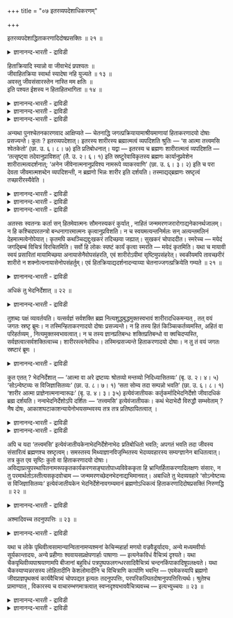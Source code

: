 +++
title = "०७ इतरव्यपदेशाधिकरणम्"

+++

इतरव्यपदेशाद्धिताकरणादिदोषप्रसक्तिः ॥ २१ ॥  
<details><summary>ज्ञानानन्द-भारती - द्राविडी</summary>

इदरव्यबदेसात्तिदागरणा तिदोषप्रयक्ति: ॥ २१ ॥
</details>

हिताक्रियादि स्यान्नो वा जीवाभेदं प्रपश्यतः ॥  
जीवाहितक्रिया स्वार्था स्यादेषा नहि युज्यते ॥ १३ ॥  
अवस्तु जीवसंसारस्तेन नास्ति मम क्षतिः ॥  
इति पश्यत ईशस्य न हिताहितभागिता ॥ १४ ॥  
<details><summary>ज्ञानानन्द-भारती - द्राविडी</summary>

--वैयासिग न्यायमाला
</details>

<details><summary>ज्ञानानन्द-भारती - द्राविडी</summary>

जीवऩुडऩ् वेऱ्ऱुमैप्पडाद तऩ्मैयै नऩ्ऱाय् अऱिन्दिरुक्किऱवरुक्कु (ईसुवररुक्कु) हिदत्तै सॆय्दु कॊळ्ळाददु मुदलियदु एऱ्पडुमा? एऱ्पडादा? जीवऩुक्कु अहिदत्तैच् चॆय्वदु तऩ् पॊरुट्टे आगुम्। इदु पॊरुन्दादल्लवा?
</details>

<details><summary>ज्ञानानन्द-भारती - द्राविडी</summary>

'जीवऩुडैय संसारम् वास्तवत्तऩ्मैयऱ्ऱदु। अदिऩाल् ऎऩक्कु कॆडुदल् किडैयादु” ऎऩ्ऱु अऱियुम् ईसुवररुक्कु हिदम्, अहिदम् इवैगळिल् पङ्गुळ्ळव रॆऩ्ऱ तऩ्मै किडैयादु।
</details>

अन्यथा पुनश्चेतनकारणवाद आक्षिप्यते — चेतनाद्धि जगत्प्रक्रियायामाश्रीयमाणायां हिताकरणादयो दोषाः प्रसज्यन्ते। कुतः ? इतरव्यपदेशात्। इतरस्य शारीरस्य ब्रह्मात्मत्वं व्यपदिशति श्रुतिः — ‘स आत्मा तत्त्वमसि श्वेतकेतो’ (छा. उ. ६। ८। ७) इति प्रतिबोधनात्। यद्वा — इतरस्य च ब्रह्मणः शारीरात्मत्वं व्यपदिशति — ‘तत्सृष्ट्वा तदेवानुप्राविशत्’ (तै. उ. २। ६। १) इति स्रष्टुरेवाविकृतस्य ब्रह्मणः कार्यानुप्रवेशेन शारीरात्मत्वदर्शनात्; ‘अनेन जीवेनात्मनानुप्रविश्य नामरूपे व्याकरवाणि’ (छा. उ. ६। ३। २) इति च परा देवता जीवमात्मशब्देन व्यपदिशन्ती, न ब्रह्मणो भिन्नः शारीर इति दर्शयति। तस्माद्यद्ब्रह्मणः स्रष्टृत्वं तच्छारीरस्यैवेति ।

<details><summary>ज्ञानानन्द-भारती - द्राविडी</summary>

\[जीवऩुम् पिरह्ममुम ऒऩ्ऱु वेऱल्ल जीवा पिऩ्ऩमाऩ पिरह्मम् जगत्तुक्कु कारणम् ऎऩ्ऱ अत्वैद वेदान्द सित्तान्दम् सरियल्ल। ईसुवरऩ् संसारत्तिल् ईडुबट्ट सिल जीवर्गळुक्कु वैराक्यम् मुदलाऩ हिदत्तै उण्डुबण्णुगिऱार्। आऩाल् पल जीवर्गळुक्कु नरग हेदुवाऩ अदर्मम् मूलम् पन्दत्तैक् कॊडुक्किऱार्। अक्ञाऩियाऩ जीवऩ्दाऩ् पिरह्मम् ऎऩ्बदै उणराविट्टालुम् सर्वक्ञराऩ ईसुवरऩ् ताऩुम् जीवऩुम् ऒऩ्ऱुदाऩ् ऎऩ्बदै उणरामलिरुक्क मुडियादु। आगवे जीवऩुक्कु पन्दत्तैक् कॊडुक्कुम् ईसुवरऩ् जीवा पिऩ्ऩमाऩ तऩक्केदाऩ् अहिदत्तैच् चॆय्गिऱार्। हिदत्तै तऩक्कुच् चॆय्यविल्लै ऎऩ्ऱु आगुम्। इदु तोषमल्लवा! स्वदन्दिरऩाऩ अऱिविऱ् सिऱन्दवऩ् तऩक्के हिदत्तैच् चॆय्यामल् अहिदत् तैच् चॆय्दु कॊळ्वाऩा? ऎऩ्ऱु पूर्वबक्षम्।
</details>

<details><summary>ज्ञानानन्द-भारती - द्राविडी</summary>

सर्वक्ञऩाऩ ईसुवरऩ् ताऩुम् जीवऩुम् ऒऩ्ऱुदाऩ् ऎऩ्बदै अऱिन्दुगॊळ्वदु पोल् जीवऩुडैय पन्दम् उण्मैयल्ल ऎऩ्बदैयुम् अऱिवाऩ्। तऩ्ऩिडम् ऒऩ्ऱुम् ऒट्टादु ऎऩ्बदैयुम् अऱिवाऩ्। जीवऩुक्के पन्दम् वास्तमिल्लादिरुक्कुम् पॊऴुदु अदैयऱिन्द ईसुवरऩुक्कु ऎप्पडि पन्दम् वरुम्? आगैयाल् जीवाबिऩ्ऩमाऩ ईसुवरऩ् जगत्कारणम् ऎऩ्ऱ सित्तान्दत्तिल् तोषमिल्लै ऎऩ्ऱु सित्तान्दम्\]
</details>

<details><summary>ज्ञानानन्द-भारती - द्राविडी</summary>

सेदऩऩै (जगत्तिऱ्कु) कारणमाग सॊल्लुम् वादम् मऱुबडियुम् वेऱु विदमाग आक्षेबिक् कप्पडुगिऱदु। सेदऩऩिडमिरुन्दु जगत् सिरुष्टि आसिरयिक्कप् पडुमाऩाल्, हिदत्तै सॆय्याददु मुदलाऩ तोषङ्गळ् एऱ्पडुम्। ऎदिऩाल्? "मऱ्ऱॊऩ्ऱुक्कु कुऱिप्पिडप् पडुवदाल्" मऱ्ऱॊऩ्ऱाऩ सारीरऩुक्कु (जीवऩुक्कु) पिरह्म स्वरूबमायिरुक्कुम् तऩ्मैयै सुरुदि कुऱिप्पिडुगिऱदु, 'अदु आत्मा, हे सुवेदगेदो, अदुवाय् नी इरुक्किऱाय्" (सान्।६-८-७) ऎऩ्ऱु उबदेसिप् पदिऩाल्। अल्लदु मऱ्ऱॊऩ्ऱाऩ पिरह्मत्तिऱ्कु सारीर (जीव) स्वरूबमायिरुक्कुम् तऩ्मैयै कुऱिप्पिडुगिऱदु। “अदु स्रुष्टित्तुविट्टु अदुवे उळ्ळे पुगुन्ददु” (तैत्तिरीय। २-६) ऎऩ्ऱु स्रुष्टि सॆय्गिऱ विगार मडैयाद पिरह्मत्तिऱ्के कार्यत्तिऱ्कुळ् पुगुवदिऩाल् सारीर (जीव) स्वरूबमाय् इरुक्कुम् तऩ्मै काट्टप् पडुवदाल् "इन्द जीव स्वरूबमाग उळ्ळे पुगुन्दु नामरूबङ्गळै वियागरणम् सॆय्वेऩ् (स्तूलमाक् कुवेऩ्)” (सान्।६-३-२) ऎऩ्ऱु परदेवदै (पिरुह्मम्) जीवऩै आत्मा ऎऩ्ऱ सप्तत्तिऩाल् कुऱिप्पिडुगिऱदाय् पिरह्मत्तैविड सारीरऩ् वेऱिल्लैयॆऩ्बदैक् काट्टुगिऱदु। आगैयाल् पिरह्मत्तिऩ् स्रुष्टिक्कुम् तऩ्मै ऎदुवो अदु सारीरऩुडैयदेयॆऩ्ऱु।
</details>

अतस्सः स्वतन्त्रः कर्ता सन् हितमेवात्मनः सौमनस्यकरं कुर्यात् , नाहितं जन्ममरणजरारोगाद्यनेकानर्थजालम्। न हि कश्चिदपरतन्त्रो बन्धनागारमात्मनः कृत्वानुप्रविशति। न च स्वयमत्यन्तनिर्मलः सन् अत्यन्तमलिनं देहमात्मत्वेनोपेयात्। कृतमपि कथञ्चिद्यद्दुःखकरं तदिच्छया जह्यात्। सुखकरं चोपाददीत। स्मरेच्च — मयेदं जगद्बिम्बं विचित्रं विरचितमिति। सर्वो हि लोकः स्पष्टं कार्यं कृत्वा स्मरति — मयेदं कृतमिति। यथा च मायावी स्वयं प्रसारितां मायामिच्छया अनायासेनैवोपसंहरति, एवं शारीरोऽपीमां सृष्टिमुपसंहरेत्। स्वकीयमपि तावच्छरीरं शारीरो न शक्नोत्यनायासेनोपसंहर्तुम्। एवं हितक्रियाद्यदर्शनादन्याय्या चेतनाज्जगत्प्रक्रियेति गम्यते ॥ २१ ॥

<details><summary>ज्ञानानन्द-भारती - द्राविडी</summary>

अदिऩाल् अवऩ् स्वदन्दिरऩाग सॆय्गिऱवऩाग इरुन्दुगॊण्डु तऩक्कु हिदमाय् मऩसिऱ्कुप्पिडित्त तैये सॆय्दुगॊळ्वाऩे तविर, पिऱप्पु इऱप्पु मूप्पु पिणि मुदलिय अनेग अऩर्त्तक् कूट्टमाऩ अहिदत्तै सॆय्दुगॊळ्ळमाट्टाऩ्। परदन्दिरऩायिल्लाद ऎवऩुम् तऩक्कु सिऱैक्कट्टिडम् कट्टिक्कॊण्डु अदिल् पुगुन्दु कॊळ्वदिल्लैयल्लवा? ताऩ् वॆगु निर्मलमायिरुन्दु कॊण्डु वॆगु मलत्तोडु कूडिऩ तेहत्तै ताऩ् ऎऩ्ऱु ऎण्णवुम् माट्टाऩ्। एदोवॊरु कारणत्ताल् ऎण्णि विट्टालुम्, ऎदु तुक्कत्तैक् कॊडुक्किऱदो अदै ऎप्पडियावदु तऩ् इच्चैप्पडि विट्टुविडुवाऩ्। सुगत्तैक् कॊडुप्पदै ऎडुत्तुक् कॊळ्वाऩ्। इन्द विसित्तिरमायिरुक्कुम् जगत्तागिय पिम्बम् ऎऩ्ऩाल् उण्डाक्कप्पट्टदॆऩ्ऱु स्मरिप्पाऩ्; ऎल्ला जऩङ्ग ळुम् ऒरु कार्यत्तै सॆय्दुविट्टु इदु ऎऩ्ऩाल् सॆय्यप्पट्टदु ऎऩ्ऱु स्मरिक्किऱार् कळल्लवा? मायावि तऩ्ऩाल् काट्टप्पडुम् मायैयै तऩ् इच्चैयिऩा लेये ऎव्विद सिरममुमऩ्ऩियिल् ऎप्पडि उबसम्हारम् सॆय्दुविडुगिऱाऩो, अप्पडिये सारीरऩुम् इन्द स्रुष्टियै उबसम्हरिक्कवेण्डुम्। आऩाल् सारीरऩ् (जीवऩ्) तऩ् सरीरत्तैक्कूड सिरममऩ्ऩियिल् उबसम् हरिक्क मुडियविल्लै। इव्विदम् हिदत्तै सॆय्दु कॊळ्वदु मुदलियदु काणप्पडाददिऩाल् सेदऩऩिड मिरुन्दु जगत् उण्डाऩदु ऎऩ्बदु न्यायमिल्लै, ऎऩ्ऱु अऱियप्पडुगिऱदु।
</details>

अधिकं तु भेदनिर्देशात् ॥ २२ ॥  
<details><summary>ज्ञानानन्द-भारती - द्राविडी</summary>

अदिगम् तु पेदनिर्देसात् ॥ २२ ॥
</details>

तुशब्दः पक्षं व्यावर्तयति। यत्सर्वज्ञं सर्वशक्ति ब्रह्म नित्यशुद्धबुद्धमुक्तस्वभावं शारीरादधिकमन्यत् , तत् वयं जगतः स्रष्टृ ब्रूमः। न तस्मिन्हिताकरणादयो दोषाः प्रसज्यन्ते। न हि तस्य हितं किञ्चित्कर्तव्यमस्ति, अहितं वा परिहर्तव्यम् , नित्यमुक्तस्वभावत्वात्। न च तस्य ज्ञानप्रतिबन्धः शक्तिप्रतिबन्धो वा क्वचिदप्यस्ति, सर्वज्ञत्वात्सर्वशक्तित्वाच्च। शारीरस्त्वनेवंविधः। तस्मिन्प्रसज्यन्ते हिताकरणादयो दोषाः। न तु तं वयं जगतः स्रष्टारं ब्रूमः ।

<details><summary>ज्ञानानन्द-भारती - द्राविडी</summary>

आऩाल् ऎऩ्ऱ सप्तम् (पूर्व) पक्षत्तै विलक्कुगिऱदु। सर्वक्ञमाय् सर्व सक्तियुळ्ळदाय् नित्यमाय् सुत्तमाय् अऱिवाय् विडुबट्ट स्वबाव मुळ्ळदाय् ऎन्द पिरह्मम् सारीरऩुक्कु अदिगमाय्-वेऱाग इरुक्किऱदो, अदै नाङ्गळ् जगत्तै स्रुष्टि सॆय्ददु ऎऩ्ऱु सॊल्गिऱोम्। अदऩिडत्तिल् हिदत्तै सॆय्याददु मुदलिय तोषङ्गळ् एऱ्पडादु। अदऱ्कु सॆय्दुगॊळ्ळ वेण्डियदाग हिदमो, विलक्क वेण्डियदाग अहिदमो, ऒऩ्ऱुम् किडैयादल्लवा, ऎप्पॊऴुदुम् विडुबट्ट स्वबावमुळ्ळदाल्। अदऱ्कु ञाऩत्तिऱ्कु इडैयूऱो, सक्तिक्कु इडैयूऱो ऒरु कालत्तिलुम् किडैयादु, सर्वक्ञमाऩदिऩालुम् सर्व सक्तियुळ्ळदिऩालुम्। सारीरऩो अव्विदमिल्लै; अवऩिडम् हिदत्तै सॆय्दु कॊळ्ळाददु मुदलिय तोषङ्गळ् एऱ्पडुम्। अवऩैयो नाङ्गळ् जगत्तिऩ् स्रुष्टिगर्त्तावाग सॊल्लविल्लै।
</details>

कुत एतत् ? भेदनिर्देशात् — ‘आत्मा वा अरे द्रष्टव्यः श्रोतव्यो मन्तव्यो निदिध्यासितव्यः’ (बृ. उ. २। ४। ५) ‘सोऽन्वेष्टव्यः स विजिज्ञासितव्यः’ (छा. उ. ८। ७। १) ‘सता सोम्य तदा सम्पन्नो भवति’ (छा. उ. ६। ८। १) ‘शारीर आत्मा प्राज्ञेनात्मनान्वारूढः’ (बृ. उ. ४। ३। ३५) इत्येवंजातीयकः कर्तृकर्मादिभेदनिर्देशो जीवादधिकं ब्रह्म दर्शयति। नन्वभेदनिर्देशोऽपि दर्शितः — ‘तत्त्वमसि’ इत्येवंजातीयकः। कथं भेदाभेदौ विरुद्धौ सम्भवेताम् ? नैष दोषः, आकाशघटाकाशन्यायेनोभयसम्भवस्य तत्र तत्र प्रतिष्ठापितत्वात् ।

<details><summary>ज्ञानानन्द-भारती - द्राविडी</summary>

इदु एऩ्? “पेदत्तै कुऱिप्पिडुवदाल्”- “अये! आत्मादाऩ् अऱियप्पडवेण्डियदु। केट्कप् पडवेण्डियदु, निऩैक्कप्पडवेण्डियदु। तियाऩम् सॆय्यप्पडवेण्डियदु" (पिरुहत् २-४-५), "अवर् तेडत्तक्कवर् नऩ्गु अऱियत् तक्कवर्” (सान्।८-७-१), "हे सोम्य, अप्पॊऴुदु सत्वस्तुवुडऩ् ऒऩ्ऱुबट्टवऩागिऱाऩ्" (सान्।६-८-१), “सारीरऩाऩ आत्मा पिराक्ञऩाऩ आत्मावोडु कलन्दु" (पिरुहत् ४-३-३५) ऎऩ्बदु पोलुळ्ळ कर्त्ता, कर्म मुदलिय पेदत्तैक् कुऱिप्पिडुवदु जीवऩैविड वेऱुबट्टदाऩ पिरह्मत्तैक् काट्टुगिऱदु।
</details>

<details><summary>ज्ञानानन्द-भारती - द्राविडी</summary>

"तत् त्वम् असि" (अदुवाय् नी इरुक्किऱाय्) ऎऩ्बदु पोलुळ्ळ पेदमिल्लाददै कुऱिप्पिडुवदुम् काट्टप्पट्टिरुक्किऱदे? ( ऒऩ्ऱुक्कॊऩ्ऱु) विरोदमाऩ पेदम्, अबेदम् इरण्डुम् ऎप्पडि सम्बविक्क मुडियुम्? इदु तोषमल्ल, (पॆरिय) आगासम्, कुडत्तिल् आगासम् ऎऩ्ऱ नियायप्पडि इरण्डुम् सम्बविक्कुमॆऩ्ऱु आङ्गाङ्गु उऱुदिप्पडुत्तियिरुप्पदाल्।
</details>

अपि च यदा ‘तत्त्वमसि’ इत्येवंजातीयकेनाभेदनिर्देशेनाभेदः प्रतिबोधितो भवति; अपगतं भवति तदा जीवस्य संसारित्वं ब्रह्मणश्च स्रष्टृत्वम्। समस्तस्य मिथ्याज्ञानविजृम्भितस्य भेदव्यवहारस्य सम्यग्ज्ञानेन बाधितत्वात्। तत्र कुत एव सृष्टिः कुतो वा हिताकरणादयो दोषाः। अविद्याप्रत्युपस्थापितनामरूपकृतकार्यकरणसङ्घातोपाध्यविवेककृता हि भ्रान्तिर्हिताकरणादिलक्षणः संसारः, न तु परमार्थतोऽस्तीत्यसकृदवोचाम — जन्ममरणच्छेदनभेदनाद्यभिमानवत्। अबाधिते तु भेदव्यवहारे ‘सोऽन्वेष्टव्यः स विजिज्ञासितव्यः’ इत्येवंजातीयकेन भेदनिर्देशेनावगम्यमानं ब्रह्मणोऽधिकत्वं हिताकरणादिदोषप्रसक्तिं निरुणद्धि ॥ २२ ॥

<details><summary>ज्ञानानन्द-भारती - द्राविडी</summary>

मेलुम् "तत्त्वम् असि" ऎऩ्बदु पोलुळ्ळ अबेदम् कुऱिप्पिडुवदिऩाल् ऎप्पॊऴुदु अबेदम् अऱिविक्कप्पट्टुविडुगिऱदो, अप्पॊऴुदु जीवऩुक्कु संसारित्तऩ्मैयुम् पिरह्मत्तिऱ्कु स्रुष्टि सॆय्युम् तऩ्मैयुम् विलगिविडुगिऩ्ऱऩ। मित्यैयाऩ अक्ञाऩत् तिऩाल् पादिक्कप्पट्टुविट्टबडियाल् अन्द निलैयिल् ऎङ्गिरुन्दुदाऩ् स्रुष्टियो ऎङ्गिरुन्दु ताऩ् हिदत्तै सॆय्दुगॊळ्ळाददु मुदलिय तोषङ्गळो एऱ्पड मुडियुम्? अवित्यैयिऩाल् एऱ्पट्ट नाम रूबङ्गळाल् सॆय्यप्पट्टिरुक्किऱ कार्यम् (सरीरम्) करणम् (इन्दिरि यङ्गळ्) इवैगळिऩ् कूट्टमागिऱ उबादियिलिरुन्दु पिरित्तऱियाददिऩाल् एऱ्पट्ट पिरान्दियल्लवा हिदत्तै सॆय्दु कॊळ्ळाददु मुदलियदै लक्षणमायुळ्ळ संसारम् ऎऩ्बदु; वास्तवत्तिलो अदु किडैयादु ऎऩ्ऱु अडिक्कडि सॊल्लियिरुक्किऱोम्। पिऱप्पु इऱप्पु वॆट्टु पिळप्पु मुदलियदिल् अबिमाऩम् पोल पेद व्यवहारम् पादिक्कप्पडामलिरुक्कैयिलो, अवर् तेड वेण्डियवर्, अवर् नऩ्गु अऱिय वेण्डियवर्” ऎऩ्बदु पोलुळ्ळ पेदत्तैक् कुऱिप्पिडुवदाल् अऱियप्पडुगिऱ पिरह्मत्तिऩ् अदिगत् (वेऱाग इरुक्कुम्) तऩ्मै हिदत्तै सॆय्दु कॊळ्ळाददु मुदलिय तोषम् एऱ्पडुवदैत् तडुत्तुविडुगिऱदु। (२२)
</details>

अश्मादिवच्च तदनुपपत्तिः ॥ २३ ॥  
<details><summary>ज्ञानानन्द-भारती - द्राविडी</summary>

अच्मादिवच्च तदनुबबत्ति: ॥ २३ ॥
</details>

यथा च लोके पृथिवीत्वसामान्यान्वितानामप्यश्मनां केचिन्महार्हा मणयो वज्रवैडूर्यादयः, अन्ये मध्यमवीर्याः सूर्यकान्तादयः, अन्ये प्रहीणाः श्ववायसप्रक्षेपणार्हाः पाषाणाः — इत्यनेकविधं वैचित्र्यं दृश्यते। यथा चैकपृथिवीव्यपाश्रयाणामपि बीजानां बहुविधं पत्रपुष्पफलगन्धरसादिवैचित्र्यं चन्दनकिंपाकादिषूपलक्ष्यते। यथा चैकस्याप्यन्नरसस्य लोहितादीनि केशलोमादीनि च विचित्राणि कार्याणि भवन्ति — एवमेकस्यापि ब्रह्मणो जीवप्राज्ञपृथक्त्वं कार्यवैचित्र्यं चोपपद्यत इत्यतः तदनुपपत्तिः, परपरिकल्पितदोषानुपपत्तिरित्यर्थः। श्रुतेश्च प्रामाण्यात् , विकारस्य च वाचारम्भणमात्रत्वात् स्वप्नदृश्यभाववैचित्र्यवच्च — इत्यभ्युच्चयः ॥ २३ ॥

<details><summary>ज्ञानानन्द-भारती - द्राविडी</summary>

ऎप्पडि उलगत्तिल् पिरुदिवीयॆऩ्ऱ पॊदुत् तऩ्मैयुडऩ् कूडियिरुन्द पोदिलुम् कऱ्कळिल् सिलदु विलैयुयर्न्द वयिरम्, वैडूर्यम्, मुदलाऩ रत्ऩङ् गळायुम्, वेऱुसिल नडुत्तर मदिप्पुळ्ळ सूर्यगान्दम् मुदलाऩवैगळायुम् वेऱु सिल मिगवुम् मट्टमाय् नाय् काक्कैगळिऩ् पेरिल् विट्टॆरियक्कूडिय कऱ्कळायुम्, ऎऩ्ऱु पलविदमाग विसित्तिरत्तऩ्मै काणप्पडुगिऱदो; ऎप्पडि ऒरे पूमियै आसिरयित्तिरुन्द पोदिलुम् विदैगळुक्कुळ् पलविदमाग इलै, पू, पऴम्, वासऩै, रुसि मुदलिय विसित्तिरत्तऩ्मै सन्दऩम् किम्बागम् (कसप्पुळ्ळ मरम्) मुदलियवैगळिल् काणप्पडुगिऱदो; ऎप्पडि अऩ्ऩरसम् ऒऩ्ऱायि रुन्दालुम् रत्तम् मुदलाऩवैगळुम् केसम् रोमम् मुदलाऩवैगळुम् आगिय विसित्तिरमाऩ कार्यङ्गळ् उण्डागिऩ्ऱऩवो; इव्विदमे पिरह्मम् ऒऩ्ऱाग इरुन्दालुम् जीवऩ् पिराक्ञऩ् ऎऩ्ऱ वेऱुबाडुम्, कार्यत्तिल् विसित्तिरत् तऩ्मैयुम् पॊरुन्दुम्। ऎऩ्बदाल् “अदऱ्कु पॊरुत्त मिल्लामै” पिऱराल् कल्बिक्कप् पडुगिऱ तोषत्तिऱ्कु पॊरुत्तमिल्लामै ऎऩ्ऱु अर्त्तम्।
</details>

<details><summary>ज्ञानानन्द-भारती - द्राविडी</summary>

“उम्” ऎऩ्बदिऩाल्, सुरुदि पिरमाणमायिरुप्प तिऩालुम्, विगारम् वाक्किऩाल् मात्तिरम् आरम्बिक्कप् पडुवदायिरुप्पदिऩालुम्, स्वप्ऩत्तिल् पार्क्कप्पडुम् वस्तुक्कळुडैय विसित्तिरत् तऩ्मैयैप्पोल् ऎऩ्ऱु सेर्त्तुक्कॊळ्ळ वेण्डियदु।
</details>

